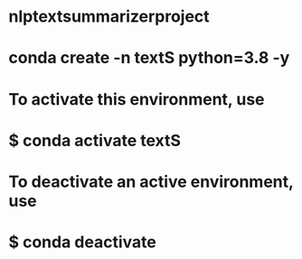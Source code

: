 # nlptextsummarizerproject

# conda create -n textS python=3.8 -y

# To activate this environment, use
#
#     $ conda activate textS
#
# To deactivate an active environment, use
#
#     $ conda deactivate
